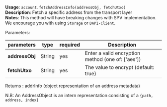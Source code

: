**Usage**: `account.fetchAddressInfo(addressObj, fetchUtxo)`    
**Description**: Fetch a specific address from the transport layer    
**Notes**: This method will have breaking changes with SPV implementation. We encourage you with using `Storage` or `DAPI-Client`.   

Parameters:   

| parameters        | type   | required       | Description                                          |  
|-------------------|--------|----------------| -----------------------------------------------------|
| **addressObj**    | String | yes            | Enter a valid encryption method (one of: ['aes'])    |
| **fetchUtxo**     | String | yes            | The value to encrypt (default: true)                 |

Returns : addrInfo (object representation of an address metadata)

N.B: An AddressObject is an intern representation consisting of a `{path, address, index}`  
